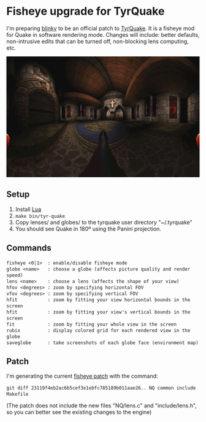 # Fisheye upgrade for TyrQuake

I'm preparing [blinky](http://github.com/shaunlebron/blinky) to be an official
patch to [TyrQuake](http://disenchant.net/tyrquake/).  It is a fisheye mod for
Quake in software rendering mode.  Changes will include: better defaults,
non-intrusive edits that can be turned off, non-blocking lens computing, etc.

![mercator_anim](mercator_anim.gif)

## Setup

1. Install [Lua](http://www.lua.org/)
1. `make bin/tyr-quake`
1. Copy lenses/ and globes/ to the tyrquake user directory "~/.tyrquake"
1. You should see Quake in 180º using the Panini projection.

## Commands

```
fisheye <0|1>  : enable/disable fisheye mode
globe <name>   : choose a globe (affects picture quality and render speed)
lens <name>    : choose a lens (affects the shape of your view)
hfov <degrees> : zoom by specifying horizontal FOV
vfov <degrees> : zoom by specifying vertical FOV
hfit           : zoom by fitting your view horizontal bounds in the screen
hfit           : zoom by fitting your view's vertical bounds in the screen
fit            : zoom by fitting your whole view in the screen
rubix          : display colored grid for each rendered view in the globe
saveglobe      : take screenshots of each globe face (environment map)
```

## Patch

I'm generating the current [fisheye patch](fisheye.patch) with the command:

```
git diff 23119f4eb2ac6b5cef3e1ebfc785189b011aae26.. NQ common include Makefile
```

(The patch does not include the new files "NQ/lens.c" and "include/lens.h", so
you can better see the existing changes to the engine)
